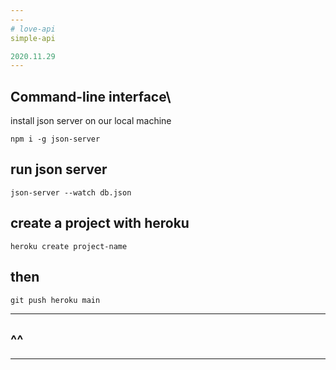 ```yaml
---
---
# love-api
simple-api

2020.11.29
---
```

## Command-line interface\
install json server on our local machine
```
npm i -g json-server
```


## run json server
```
json-server --watch db.json
```

## create a project with heroku
```
heroku create project-name 
```

## then
```
git push heroku main
```
---
^^
---
---
